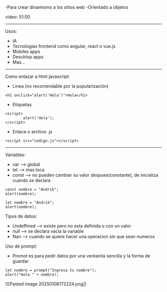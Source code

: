 -Para crear dinamismo a los sitios web
-Orientado a objetos

video: 51:00

-----------------------------------------------------------------------------
Usos:
- IA
- Tecnologias frontend como angular, react o vue.js
- Mobiles apps
- Descktop apps
- Mas...

------------------------------------------------

Como enlazar a html javascript:
- Linea (no recomendable por la popularización)
```
<h1 onclick="alert('Hola')">Hola</h1>
```

- Etiquetas
```
<script>
        alert('Hola');
</script>
```

- Enlace o archivo .js
```
<script src="codigo.js"></script>
```

-------------------------------

Variables:
- var  --> global 
- let  --> mas loca
- const --> no pueden cambiar su valor despues(constante), de inicializa cuando se declara

```
const nombre = "Andrik";
alert(nombre);

let nombre = "Andrik";
alert(nombre);
```

Tipos de datos:
- Undeffined --> existe pero no esta definida o con un valor
- null --> se declara vacia la variable
- Nan --> cuando se quiere hacer una operacion sin que sean numeros

Uso de prompt:
- Promot es para pedir datos por una ventanita sencilla y la forma de guardar
```
let nombre = prompt("Ingresa tu nombre");
alert("Hola " + nombre);
```
![[Pasted image 20250106172224.png]]


